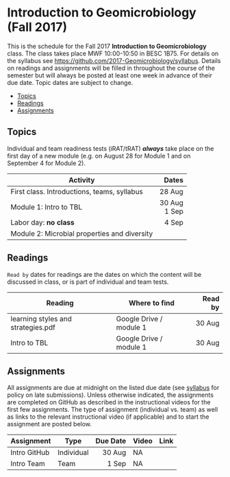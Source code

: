 # Introduction to Geomicrobiology (Fall 2017)

This is the schedule for the Fall 2017 **Introduction to Geomicrobiology** class. The class takes place MWF 10:00-10:50 in BESC 1B75. For details on the syllabus see https://github.com/2017-Geomicrobiology/syllabus. Details on readings and assignments will be filled in throughout the course of the semester but will always be posted at least one week in advance of their due date. Topic dates are subject to change.

 - [Topics](#topics)
 - [Readings](#readings)
 - [Assignments](#assignments)

## Topics

Individual and team readiness tests (iRAT/tRAT) ***always*** take place on the first day of a new module (e.g. on August 28 for Module 1 and on September 4 for Module 2).

Activity                                    |             Dates
--------------------------------------------|-----------------:
First class. Introductions, teams, syllabus |            28 Aug
Module 1: Intro to TBL                      | 30 Aug <br> 1 Sep
Labor day: **no class**                     |             4 Sep
Module 2: Microbial properties and diversity|

## Readings

`Read by` dates for readings are the dates on which the content will be discussed in class, or is part of individual and team tests.

Reading                            | Where to find           | Read by
-----------------------------------|-------------------------|-------:
learning styles and strategies.pdf | Google Drive / module 1 |  30 Aug
Intro to TBL                       | Google Drive / module 1 |  30 Aug

## Assignments

All assignments are due at midnight on the listed due date (see [syllabus](https://github.com/2017-Geomicrobiology/syllabus) for policy on late submissions). Unless otherwise indicated, the assignments are completed on GitHub as described in the instructional videos for the first few assignments. The type of assignment (individual vs. team) as well as links to the relevant instructional video (if applicable) and to start the assignment are posted below.

Assignment | Type | Due Date | Video | Link
-- | -- | --: | -- | --
Intro GitHub | Individual | 30 Aug | NA |
Intro Team | Team | 1 Sep | NA |
